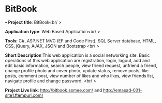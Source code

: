 # BitBook

<strong>•	Project title</strong>: BitBook<br/ >

<strong>Application type</strong>: Web Based Application<br/ >

<strong>Tools</strong>: C#, ASP.NET MVC (EF and Code First), SQL Server database, HTML, CSS, jQuery, AJAX, JSON and Bootstrap <br/ >

<strong>Short Description</strong>:This web application is a social networking site. Basic operations of this web application are registration, login, logout, add and edit basic information, search people, view friend request, unfriend a friend, change profile photo and cover photo, update status, remove posts, like posts, comment post, view number of likes and who likes, view friends list, navigate profile and change password. <br/ >

<strong>Project Live link</strong>: <a href="http://bitbook.somee.com/" target="_blank">http://bitbook.somee.com/</a> and <a href="http://emasad-001-site1.ftempurl.com/" target="_blank">http://emasad-001-site1.ftempurl.com/</a>
